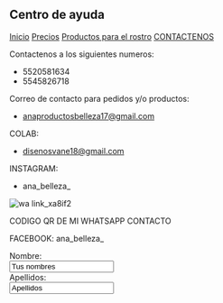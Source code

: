## Centro de ayuda


[Inicio](index.md)  [Precios](PRECIOS.md)  [Productos para el rostro](PRODUCTOS-DE-BELLEZA-PARA-EL-ROSTRO.md)  [CONTACTENOS](contacto.md)


Contactenos a los siguientes numeros:
- 5520581634
- 5545826718


Correo de contacto para pedidos y/o productos:
- anaproductosbelleza17@gmail.com


COLAB: 
- disenosvane18@gmail.com

INSTAGRAM: 
- ana_belleza_

![wa link_xa8if2](https://user-images.githubusercontent.com/100052822/158484680-01dd80f9-77ed-413e-a527-03d7dfa65291.png)

CODIGO QR DE MI WHATSAPP CONTACTO

FACEBOOK: ana_belleza_

<form>
<label for name="name"> Nombre:</label><br>
<input type="text" id="name" name="name" value="Tus nombres"><br>
<label for="lname">Apellidos:</label><br>
<input type="text" id="lname" name="lname" value="Apellidos"><br>
</form>
  
